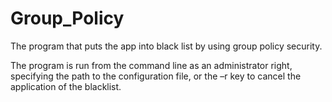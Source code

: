 # Group_Policy
The program that puts the app into black list by using group policy security.


The program is run from the command line as an administrator right, specifying the path to the configuration file, or the –r key to cancel the application of the blacklist.

